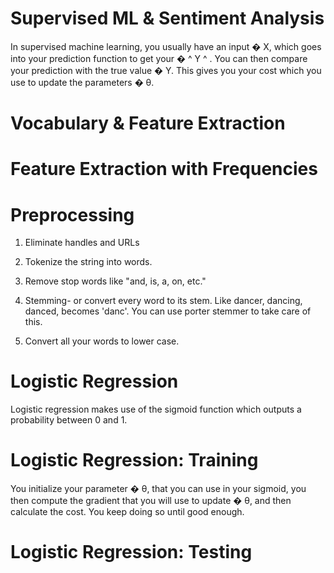 # Supervised ML & Sentiment Analysis

In supervised machine learning, you usually have an input
�
X, which goes into your prediction function to get your
�
^
Y
^
. You can then compare your prediction with the true value
�
Y. This gives you your cost which you use to update the parameters
�
θ.

# Vocabulary & Feature Extraction

# Feature Extraction with Frequencies

# Preprocessing

1. Eliminate handles and URLs

1. Tokenize the string into words.

1. Remove stop words like "and, is, a, on, etc."

1. Stemming- or convert every word to its stem. Like dancer, dancing, danced, becomes 'danc'. You can use porter stemmer to take care of this.

1. Convert all your words to lower case.

# Logistic Regression

Logistic regression makes use of the sigmoid function which outputs a probability between 0 and 1.

# Logistic Regression: Training

You initialize your parameter
�
θ, that you can use in your sigmoid, you then compute the gradient that you will use to update
�
θ, and then calculate the cost. You keep doing so until good enough.

# Logistic Regression: Testing
